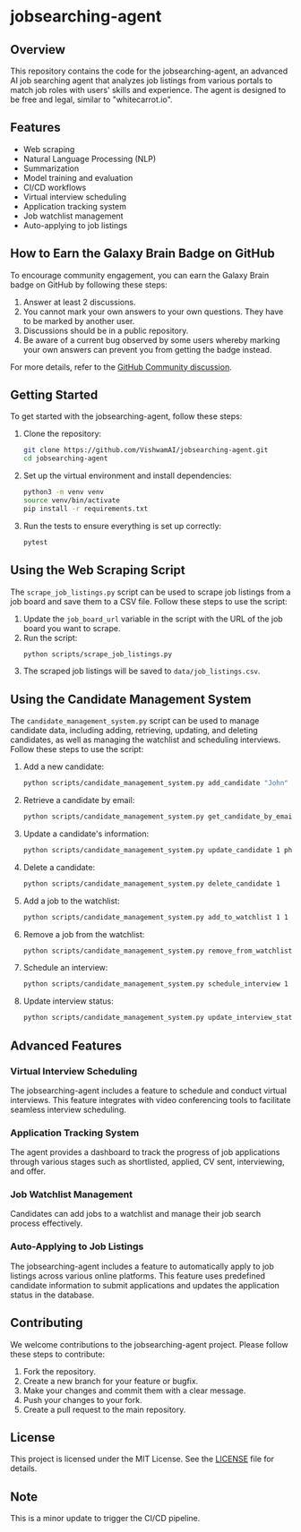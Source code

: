# jobsearching-agent

## Overview

This repository contains the code for the jobsearching-agent, an advanced AI job searching agent that analyzes job listings from various portals to match job roles with users' skills and experience. The agent is designed to be free and legal, similar to "whitecarrot.io".

## Features

- Web scraping
- Natural Language Processing (NLP)
- Summarization
- Model training and evaluation
- CI/CD workflows
- Virtual interview scheduling
- Application tracking system
- Job watchlist management
- Auto-applying to job listings

## How to Earn the Galaxy Brain Badge on GitHub

To encourage community engagement, you can earn the Galaxy Brain badge on GitHub by following these steps:

1. Answer at least 2 discussions.
2. You cannot mark your own answers to your own questions. They have to be marked by another user.
3. Discussions should be in a public repository.
4. Be aware of a current bug observed by some users whereby marking your own answers can prevent you from getting the badge instead.

For more details, refer to the [GitHub Community discussion](https://github.com/orgs/community/discussions/18293).

## Getting Started

To get started with the jobsearching-agent, follow these steps:

1. Clone the repository:
   ```bash
   git clone https://github.com/VishwamAI/jobsearching-agent.git
   cd jobsearching-agent
   ```

2. Set up the virtual environment and install dependencies:
   ```bash
   python3 -m venv venv
   source venv/bin/activate
   pip install -r requirements.txt
   ```

3. Run the tests to ensure everything is set up correctly:
   ```bash
   pytest
   ```

## Using the Web Scraping Script

The `scrape_job_listings.py` script can be used to scrape job listings from a job board and save them to a CSV file. Follow these steps to use the script:

1. Update the `job_board_url` variable in the script with the URL of the job board you want to scrape.
2. Run the script:
   ```bash
   python scripts/scrape_job_listings.py
   ```
3. The scraped job listings will be saved to `data/job_listings.csv`.

## Using the Candidate Management System

The `candidate_management_system.py` script can be used to manage candidate data, including adding, retrieving, updating, and deleting candidates, as well as managing the watchlist and scheduling interviews. Follow these steps to use the script:

1. Add a new candidate:
   ```bash
   python scripts/candidate_management_system.py add_candidate "John" "Doe" "john.doe@example.com" "1234567890" "resume.pdf"
   ```

2. Retrieve a candidate by email:
   ```bash
   python scripts/candidate_management_system.py get_candidate_by_email "john.doe@example.com"
   ```

3. Update a candidate's information:
   ```bash
   python scripts/candidate_management_system.py update_candidate 1 phone="0987654321"
   ```

4. Delete a candidate:
   ```bash
   python scripts/candidate_management_system.py delete_candidate 1
   ```

5. Add a job to the watchlist:
   ```bash
   python scripts/candidate_management_system.py add_to_watchlist 1 1
   ```

6. Remove a job from the watchlist:
   ```bash
   python scripts/candidate_management_system.py remove_from_watchlist 1 1
   ```

7. Schedule an interview:
   ```bash
   python scripts/candidate_management_system.py schedule_interview 1 1 "2024-06-20 10:00:00" "Scheduled"
   ```

8. Update interview status:
   ```bash
   python scripts/candidate_management_system.py update_interview_status 1 "Completed"
   ```

## Advanced Features

### Virtual Interview Scheduling

The jobsearching-agent includes a feature to schedule and conduct virtual interviews. This feature integrates with video conferencing tools to facilitate seamless interview scheduling.

### Application Tracking System

The agent provides a dashboard to track the progress of job applications through various stages such as shortlisted, applied, CV sent, interviewing, and offer.

### Job Watchlist Management

Candidates can add jobs to a watchlist and manage their job search process effectively.

### Auto-Applying to Job Listings

The jobsearching-agent includes a feature to automatically apply to job listings across various online platforms. This feature uses predefined candidate information to submit applications and updates the application status in the database.

## Contributing

We welcome contributions to the jobsearching-agent project. Please follow these steps to contribute:

1. Fork the repository.
2. Create a new branch for your feature or bugfix.
3. Make your changes and commit them with a clear message.
4. Push your changes to your fork.
5. Create a pull request to the main repository.

## License

This project is licensed under the MIT License. See the [LICENSE](LICENSE) file for details.

## Note

This is a minor update to trigger the CI/CD pipeline.
